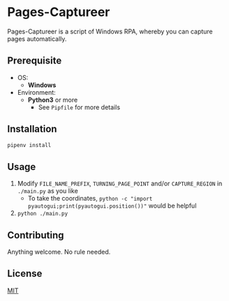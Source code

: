 # Pages-Captureer

Pages-Captureer is a script of Windows RPA, whereby you can capture pages automatically.

## Prerequisite

- OS:
  - **Windows**
- Environment:
  - **Python3** or more
    - See `Pipfile` for more details

## Installation

```bash
pipenv install
```

## Usage
1. Modify `FILE_NAME_PREFIX`, `TURNING_PAGE_POINT` and/or `CAPTURE_REGION` in `./main.py` as you like
    - To take the coordinates, `python -c "import pyautogui;print(pyautogui.position())"` would be helpful
1. `python ./main.py`

## Contributing

Anything welcome. No rule needed.

## License

[MIT](/LICENSE)